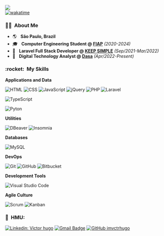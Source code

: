 ![](https://komarev.com/ghpvc/?username=imvctrhugo&color=006bed)<br/>
[![wakatime](https://wakatime.com/badge/user/9dc82780-e2d3-4df5-8d64-d37c31f3bd3d.svg)](https://wakatime.com/@9dc82780-e2d3-4df5-8d64-d37c31f3bd3d)

<p align="center">
<h3> 👦🏻 &nbsp;About Me </h3>

- :earth_americas: &nbsp; **São Paulo, Brazil**
- 🎓 &nbsp; **Computer Engineering Student @ <a href="https://www.fiap.com.br/graduacao/bacharelado/engenharia-de-computacao/">FIAP</a>** *(2020-2024)*
- 💼 &nbsp; **Laravel Full Stack Developer @ <a href="https://www.keepsimple.com.br/">KEEP SIMPLE</a>** *(Sep/2021-Mar/2022)*
- 💼 &nbsp; **Digital Technology Analyst @ <a href="https://www.linkedin.com/company/dasa/">Dasa</a>** *(Apr/2022-Present)*

<h3> :rocket: &nbsp;My Skills </h3>

**Applications and Data**

  ![HTML](https://img.shields.io/badge/-HTML-333333?style=flat&logo=HTML5)
  ![CSS](https://img.shields.io/badge/-CSS-333333?style=flat&logo=CSS3&logoColor=1572B6)
  ![JavaScript](https://img.shields.io/badge/-JavaScript-333333?style=flat&logo=javascript)
  ![jQuery](https://img.shields.io/badge/-jQuery-333333?style=flat&logo=jquery) 
  ![PHP](https://img.shields.io/badge/-PHP-333333?style=flat&logo=php)
  ![Laravel](https://img.shields.io/badge/-Laravel-333333?style=flat&logo=laravel)
  
<!--   ![React Native](https://img.shields.io/badge/-React%20Native-333333?style=flat&logo=react) -->
  ![TypeScript](https://img.shields.io/badge/-TypeScript-333333?style=flat&logo=typescript)
<!--   ![styled--components](https://img.shields.io/badge/-styled--components-333333?style=flat&logo=styled-components) -->
  
<!--   ![C](https://img.shields.io/badge/-C-333333?style=flat&logo=C) -->
<!--   ![C++](https://img.shields.io/badge/-C++-333333?style=flat&logo=C%2B%2B) -->
  ![Pyton](https://img.shields.io/badge/-Python-333333?style=flat&logo=python)
<!--   ![R](https://img.shields.io/badge/-R-333333?style=flat&logo=r) -->
<!--   ![Arduino](https://img.shields.io/badge/-Arduino-333333?style=flat&logo=Arduino) -->

**Utilities**

  ![DBeaver](https://img.shields.io/badge/-DBeaver-333333?style=flat&logo=dbeaver)
  ![Insomnia](https://img.shields.io/badge/-Insomnia-333333?style=flat&logo=insomnia&logoColor=blue)
<!--   ![Office](https://img.shields.io/badge/-Microsoft%20Office-333333?style=flat&logo=microsoft-office&logoColor=orange) -->
  
**Databases**

  ![MySQL](https://img.shields.io/badge/-MySQL-333333?style=flat&logo=mysql)  

**DevOps**

  ![Git](https://img.shields.io/badge/-Git-333333?style=flat&logo=git)
  ![GitHub](https://img.shields.io/badge/-GitHub-333333?style=flat&logo=github)
  ![Bitbucket](https://img.shields.io/badge/-Bitbucket-333333?style=flat&logo=bitbucket)
<!--   ![Gitlab](https://img.shields.io/badge/-Gitlab-333333?style=flat&logo=gitlab) -->

**Development Tools**

  ![Visual Studio Code](https://img.shields.io/badge/-VSCode-333333?style=flat&logo=visual-studio-code&logoColor=007ACC)
<!--   ![Trello](https://img.shields.io/badge/-Bitrix-333333?style=flat&logo=trello) -->
<!--   ![Figma](https://img.shields.io/badge/-Figma-333333?style=flat&logo=figma) -->

**Agile Culture**

  ![Scrum](https://img.shields.io/badge/-Scrum-333333?style=flat)
  ![Kanban](https://img.shields.io/badge/-Kanban-333333?style=flat)

<!-- <br/>

<a href="https://github.com/imvctrhugo">
  <img height="180em" src="https://github-readme-stats.vercel.app/api?username=imvctrhugo&theme=dracula&show_icons=true" />
</a>

<br/> -->

<h3> 📢 &nbsp;HMU: </h3> 

[![Linkedin: Victor hugo](https://img.shields.io/badge/-Victor%20Hugo-blue?style=flat-square&logo=Linkedin&logoColor=white&link=LINK-DO-SEU-LINKEDIN)](https://www.linkedin.com/in/xaviervictor/)
[![Gmail Badge](https://img.shields.io/badge/-vctrhugo3011@gmail.com-006bed?style=flat-square&logo=Gmail&logoColor=white&link=mailto:SEU-EMAIL)](mailto:vctrhugo3011@gmail.com)
[![GitHub imvctrhugo]( https://img.shields.io/github/followers/imvctrhugo?label=follow&style=social)](https://github.com/imvctrhugo)
</p> 
